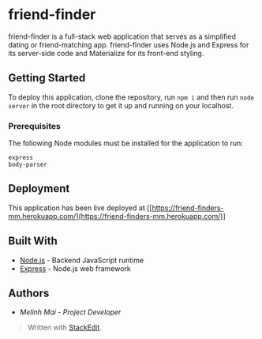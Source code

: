 
# friend-finder

friend-finder is a full-stack web application that serves as a simplified dating or friend-matching app. friend-finder uses Node.js and Express for its server-side code and Materialize for its front-end styling.

## [](https://github.com/mel177/friend-finder/blob/master/README.md#getting-started)Getting Started

To deploy this application, clone the repository, run  `npm i`  and then run  `node server`  in the root directory to get it up and running on your localhost.

### [](https://github.com/mel177/friend-finder/blob/master/README.md#prerequisites)Prerequisites

The following Node modules must be installed for the application to run:

```
express
body-parser

```

## [](https://github.com/mel177/friend-finder/blob/master/README.md#deployment)Deployment

This application has been live deployed at  [[https://friend-finders-mm.herokuapp.com/](https://friend-finders-mm.herokuapp.com/)]

## [](https://github.com/mel177/friend-finder/blob/master/README.md#built-with)Built With

-   [Node.js](https://nodejs.org/en/)  - Backend JavaScript runtime
-   [Express](https://expressjs.com/)  - Node.js web framework


## [](https://github.com/mel177/friend-finder/blob/master/README.md#authors)Authors

-   _Melinh Mai_  -  _Project Developer_

> Written with  [StackEdit](https://stackedit.io/).